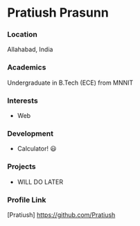 # Pratiush Prasunn

### Location

Allahabad, India

### Academics

Undergraduate in B.Tech (ECE) from MNNIT

### Interests

- Web 

### Development

- Calculator! :smiley:

### Projects

- WILL DO LATER

### Profile Link


[Pratiush] https://github.com/Pratiush

